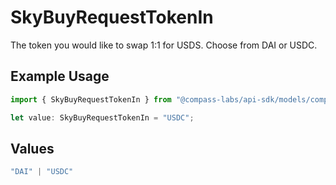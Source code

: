 # SkyBuyRequestTokenIn

The token you would like to swap 1:1 for USDS. Choose from DAI or USDC.

## Example Usage

```typescript
import { SkyBuyRequestTokenIn } from "@compass-labs/api-sdk/models/components";

let value: SkyBuyRequestTokenIn = "USDC";
```

## Values

```typescript
"DAI" | "USDC"
```